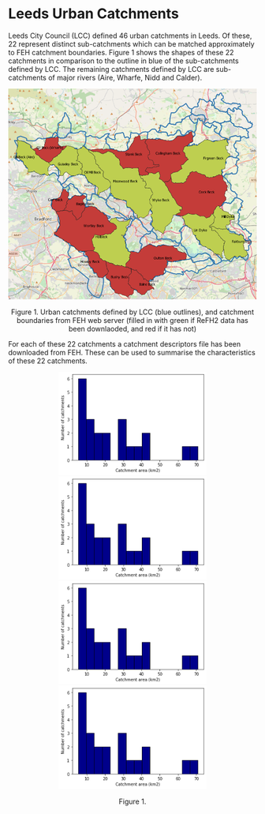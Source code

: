 # Leeds Urban Catchments

Leeds City Council (LCC) defined 46 urban catchments in Leeds. Of these, 22 represent distinct sub-catchments which can be matched approximately to FEH catchment boundaries. Figure 1 shows the shapes of these 22 catchments in comparison to the outline in blue of the sub-catchments defined by LCC. The remaining catchments defined by LCC are sub-catchments of major rivers (Aire, Wharfe, Nidd and Calder). 

<p align="center">
  <img src="Figs/Catchments_matching_FEH.PNG" width="700"  />  
<p align="center"> Figure 1. Urban catchments defined by LCC (blue outlines), and catchment boundaries from FEH web server (filled in with green if ReFH2 data has been downlaoded, and red if it has not) <p align="center">
  
For each of these 22 catchments a catchment descriptors file has been downloaded from FEH. These can be used to summarise the characteristics of these 22 catchments.   

<p align="center">
  <img src="Figs/Catchments_matching_FEH_Area.PNG" width="300"  />  
  <img src="Figs/Catchments_matching_FEH_Area.PNG" width="300"  />  
   <img src="Figs/Catchments_matching_FEH_Area.PNG" width="300"  /> 
   <img src="Figs/Catchments_matching_FEH_Area.PNG" width="300"  />   
<p align="center"> Figure 1. <p align="center">
